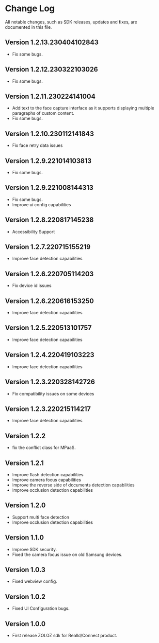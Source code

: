 # Change Log
All notable changes, such as SDK releases, updates and fixes, are documented in this file.

## Version 1.2.13.230404102843
+ Fix some bugs.

## Version 1.2.12.230322103026
+ Fix some bugs.

## Version 1.2.11.230224141004
+ Add text to the face capture interface as it supports displaying multiple paragraphs of custom content.
+ Fix some bugs.

## Version 1.2.10.230112141843
+ Fix face retry data issues

## Version 1.2.9.221014103813
+ Fix some bugs.

## Version 1.2.9.221008144313
+ Fix some bugs.
+ Improve ui config capabilities

## Version 1.2.8.220817145238
+ Accessibility Support

## Version 1.2.7.220715155219
+ Improve face detection capabilities


## Version 1.2.6.220705114203
+ Fix device id issues 

## Version 1.2.6.220616153250
+ Improve face detection capabilities


## Version 1.2.5.220513101757
+ Improve face detection capabilities

## Version 1.2.4.220419103223
+ Improve face detection capabilities

## Version 1.2.3.220328142726

+ Fix compatibility issues on some devices

## Version 1.2.3.220215114217

+ Improve face detection capabilities

## Version 1.2.2

+ fix the conflict class for MPaaS.

## Version 1.2.1

+ Improve flash detection capabilities
+ Improve camera focus capabilities
+ Improve the reverse side of documents detection capabilities
+ Improve occlusion detection capabilities

## Version 1.2.0

+ Support multi face detection
+ Improve occlusion detection capabilities

## Version 1.1.0

+ Improve SDK security.
+ Fixed the camera focus issue on old Samsung devices.

## Version 1.0.3

+ Fixed webview config.

## Version 1.0.2

+ Fixed UI Configuration bugs.

## Version 1.0.0

+ First release ZOLOZ sdk for RealId/Connect product.